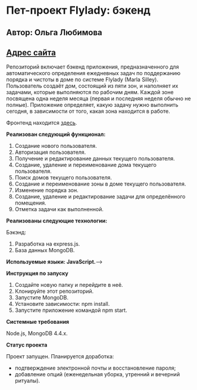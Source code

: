 # **Пет-проект Flylady: бэкенд**

## Автор: Ольга Любимова

## [Адрес сайта](https://aelia.website/)

Репозиторий включает бэкенд приложения, предназначенного для автоматического определения ежедневных задач по поддержанию порядка и чистоты в доме по системе Flylady (Marla Silley). Пользователь создаёт дом, состоящий из пяти зон, и наполняет их задачами, которые выполняются по рабочим дням. Каждой зоне посвящена одна неделя месяца (первая и последняя неделя обычно не полные). Приложение определяет, какую задачу нужно выполнить сегодня, в зависимости от того, какая зона находится в работе.

Фронтенд находится [здесь](https://github.com/Aelia5/flylady-frontend).

**Реализован следующий функционал:**

1. Создание нового пользователя.
2. Авторизация пользователя.
3. Получение и редактирование данных текущего пользователя.
4. Создание, удаление и переименование дома текущего пользователя.
5. Поиск домов текущего пользователя.
6. Создание и переименование зоны в доме текущего пользователя.
7. Изменение порядка зон.
8. Создание, удаление и редактирование задачи для определённого помещения.
9. Отметка задачи как выполненной.

**Реализованы следующие технологии:**

Бэкэнд:
1. Разработка на express.js.
2. База данных MongoDB.

**Используемые языки: JavaScript.**-->

**Инструкция по запуску**

1. Создайте новую папку и перейдите в неё.
2. Клонируйте этот репозиторий.
3. Запустите MongoDB.
4. Установите зависимости: npm install.
5. Запустите приложение командой npm start.

**Системные требования**

Node.js, MongoDB 4.4.x.

**Статус проекта**

Проект запущен. Планируется доработка:

- подтверждение электронной почты и восстановление пароля;
- добавление опций (еженедельная уборка, утренний и вечерний ритуалы).
